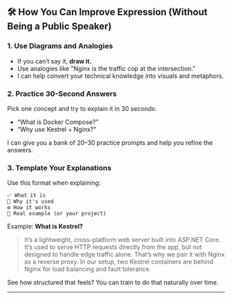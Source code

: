 
## 🛠️ How You Can Improve Expression (Without Being a Public Speaker)

### 1. **Use Diagrams and Analogies**

* If you can’t say it, **draw it.**
* Use analogies like "Nginx is the traffic cop at the intersection."
* I can help convert your technical knowledge into visuals and metaphors.

### 2. **Practice 30-Second Answers**

Pick one concept and try to explain it in 30 seconds:

* “What is Docker Compose?”
* “Why use Kestrel + Nginx?”

I can give you a bank of 20–30 practice prompts and help you refine the answers.

### 3. **Template Your Explanations**

Use this format when explaining:

```
✅ What it is  
🧩 Why it's used  
⚙️ How it works  
🚦 Real example (or your project)
```

Example:
**What is Kestrel?**

> It’s a lightweight, cross-platform web server built into ASP.NET Core.
> It’s used to serve HTTP requests directly from the app, but not designed to handle edge traffic alone.
> That’s why we pair it with Nginx as a reverse proxy.
> In our setup, two Kestrel containers are behind Nginx for load balancing and fault tolerance.

See how structured that feels? You can train to do that naturally over time.

---

